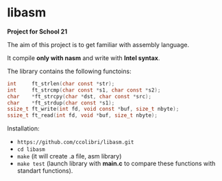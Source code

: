 # libasm
**Project for School 21**

 The aim of this project is to get familiar with assembly language.
 
 It compile **only with nasm** and write with **Intel syntax**.
 
 The library contains the following functoins:
 
```C
int     ft_strlen(char const *str);
int     ft_strcmp(char const *s1, char const *s2);
char    *ft_strcpy(char *dst, char const *src);
char    *ft_strdup(char const *s1);
ssize_t ft_write(int fd, void const *buf, size_t nbyte);
ssize_t ft_read(int fd, void *buf, size_t nbyte);
```
 
 Installation: 
 * ```https://github.com/ccolibri/libasm.git```
 * ```cd libasm```
 * ```make``` (it will create .a file, asm library)
 * ```make test``` (launch library with **main.c** to compare these functions with standart functions). 
